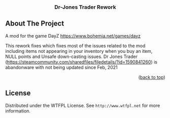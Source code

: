 <h3 align="center">Dr-Jones Trader Rework</h3>



</div>







<!-- ABOUT THE PROJECT -->

## About The Project



A mod for the game DayZ https://www.bohemia.net/games/dayz

This rework fixes which fixes most of the issues related to the mod including items not appearing in your inventory when you buy an item,
NULL points and Unsafe down-casting issues. 
Dr Jones Trader (https://steamcommunity.com/sharedfiles/filedetails/?id=1590841260) is abandonware 
with not being updated since Feb, 2021

<p align="right">(<a href="#readme-top">back to top</a>)</p>



<!-- LICENSE -->

## License
Distributed under the WTFPL License. See `http://www.wtfpl.net` for more information.
